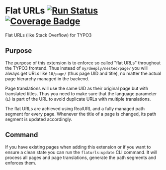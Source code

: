 # Flat URLs [![Run Status](https://api.shippable.com/projects/58c13b12ba2953050018f4e3/badge?branch=master)](https://app.shippable.com/projects/58c13b12ba2953050018f4e3) [![Coverage Badge](https://api.shippable.com/projects/58c13b12ba2953050018f4e3/coverageBadge?branch=master)](https://app.shippable.com/projects/58c13b12ba2953050018f4e3)

Flat URLs (like Stack Overflow) for TYPO3

## Purpose

The purpose of this extension is to enforce so called "flat URLs" throughout the TYPO3 frontend. Thus instead of `my/deeply/nested/page/` you will always get URLs like `10/page/` (thus page UID and title), no matter the actual page hierarchy managed in the backend.

Page translations will use the same UID as their original page but with translated titles. Thus you need to make sure that the language parameter (`L`) is part of the URL to avoid duplicate URLs with multiple translations.

The flat URLs are achieved using RealURL and a fully managed path segment for every page. Whenever the title of a page is changed, its path segment is updated accordingly.

## Command

If you have existing pages when adding this extension or if you want to ensure a clean state you can run the `flaturls:update` CLI command. It will process all pages and page translations, generate the path segments and enforces them.
